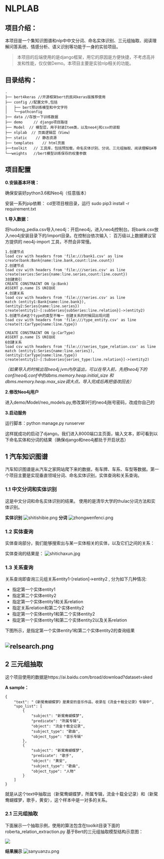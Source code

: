 # NLPLAB

## 项目介绍：

本项目是一个集知识图谱和nlp中中文分词、命名实体识别、三元组抽取、阅读理解问答系统、情感分析、语义识别等功能于一身的实验项目。
> 本项目的后端使用的是django框架，用它的原因是方便快捷，不考虑高并发和性能，仅仅做Demo。本项目主要是实验nlp相关的功能。
## 目录结构：

```
.
├── bert4keras //开源框架bert的民间keras版推荐使用
├── config //配置文件,包括
│   ├── bert预训练模型和中文字符
│   └──pathconfig 
├── data //存放一下训练数据
├── demo     // django项目路径
├── Model  // 模型层，用于封装Item类，以及neo4j和csv的读取
├── nlplab  // 页面逻辑层（View）
├── static    // 静态资源  
├── templates    // html页面 
├──toolkit   // 工具库，包括预加载，命名实体识别、分词、三元组抽取、阅读理解QA等
└──weights   //bert模型训练保存的权重参数
```


## 项目配置

**0.安装基本环境：**

确保安装好python3.6和Neo4j（任意版本）
 
安装一系列pip依赖： cd至项目根目录，运行 sudo pip3 install -r requirement.txt

**1.导入数据：**

将hudong_pedia.csv导入neo4j：开启neo4j，进入neo4j控制台。将bank.csv放入neo4j安装目录下的/import目录。在控制台依次输入：
百万级以上数据建议官方提供的 neo4j-import 工具，不然会非常慢。
```
1.创建节点
load csv with headers from 'file:///bank1.csv' as line
create(bank:Bank{name:line.bank,count:line.count})
2.创建节点
load csv with headers from 'file:///series.csv' as line
create(series:Series{name:line.series,count:line.count})
3创建索引
CREATE CONSTRAINT ON (p:Bank)
ASSERT p.name IS UNIQUE
4.创建关系
load csv with headers from 'file:///series.csv' as line
match (entity1:Bank{name:line.bank}),(entity2:Series{name:line.series})
create(entity1)-[:subSeries{subSeries:line.relation}]->(entity2)
5.创建节点#这个type的类型不唯一 创建关系的时候回出现问题
load csv with headers from 'file:///type_entity.csv' as line
create(t:CarType{name:line.type})

CREATE CONSTRAINT ON (p:CarType)
ASSERT p.name IS UNIQUE
6创建关系  
load csv with headers from 'file:///series_type_relation.csv' as line
match (entity1:Series{name:line.series}),(entity2:CarType{name:line.type})
create(entity1)-[:Subseries{series_type:line.relation}]->(entity2)
```


*（如果导入的时候出现neo4j jvm内存溢出，可以在导入前，先把neo4j下的conf/neo4j.conf中的dbms.memory.heap.initial_size 和dbms.memory.heap.max_size调大点。导入完成后再把值改回去）*




**2.修改Neo4j用户**

进入demo/Model/neo_models.py,修改第9行的neo4j账号密码，改成你自己的

**3.启动服务**

运行脚本：python manage.py runserver


这样就成功的启动了django。我们进入8000端口主页面，输入文本，即可看到以下命名实体和分词的结果（确保django和neo4j都处于开启状态）
## 1 汽车知识图谱
汽车知识图谱是从汽车之家网站爬下来的数据，有车牌、车系、车型等数据。第一个项目主要是实现垂直领域分词、命名实体识别，实体查询和关系查询。
### 1.1 中文分词和实体识别
这是中文分词和命名实体识别的结果。
使用的是清华大学的thulac分词方法和实体识别。

**实体识别**
![shitishibie.png](https://i.loli.net/2020/09/14/bDAu4PLnfa2JTYM.png)
**分词**
![zhongwenfenci.png](https://i.loli.net/2020/09/14/vyS7VLRKl3ZsaBt.png)


### 1.2 实体查询

实体查询部分，我们能够搜索出与某一实体相关的实体，以及它们之间的关系：

实体查询的结果是：
![shitichaxun.jpg](https://i.loli.net/2020/09/14/RTPaiyzDcGEbUoj.png)

### 1.3 关系查询

关系查询即查询三元组关系entity1-[relation]->entity2 , 分为如下几种情况:

* 指定第一个实体entity1
* 指定第二个实体entity2
* 指定第一个实体entity1和关系relation
* 指定关系relation和第二个实体entity2
* 指定第一个实体entity1和第二个实体entity2
* 指定第一个实体entity1和第二个实体entity2以及关系relation

下图所示，是指定第一个实体entity1和第二个实体entity2的查询结果

![relsearch.png](https://i.loli.net/2020/09/15/El8ukjewXgvUax4.png)
----------------------


## 2 三元组抽取
这个项目使用的数据是https://ai.baidu.com/broad/download?dataset=sked

**A sample：**
```
{
    "text": "《新駌鸯蝴蝶梦》是黄安的音乐作品，收录在《流金十载全记录》专辑中",
    "spo_list": [
        {
            "subject": "新駌鸯蝴蝶梦",
            "predicate": "所属专辑",
            "object": "流金十载全记录",
            "subject_type": "歌曲",
            "object_type": "音乐专辑"
        },
        {
            "subject": "新駌鸯蝴蝶梦",
            "predicate": "歌手",
            "object": "黄安",
            "subject_type": "歌曲",
            "object_type": "人物"
        }
    ]
}
```

就是从这个text中抽取出（新駌鸯蝴蝶梦，所属专辑，流金十载全记录）和（新駌鸯蝴蝶梦，歌手，黄安），这个样本中是一对多的关系。
### 2.1 三元组抽取
下面展示一个抽取示例，使用的算法包含在toolkit目录下面的roberta_relation_extraction.py
基于Bert的三元组抽取模型结构示意图：

![](https://kexue.fm/usr/uploads/2020/01/2014723975.png)


**结果展示**
![sanyuanzu.png](https://i.loli.net/2020/09/14/3TWyelwJx6kZ1zj.png)

